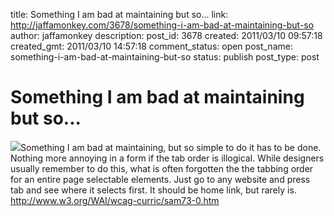 title: Something I am bad at maintaining but so...
link: http://jaffamonkey.com/3678/something-i-am-bad-at-maintaining-but-so
author: jaffamonkey
description: 
post_id: 3678
created: 2011/03/10 09:57:18
created_gmt: 2011/03/10 14:57:18
comment_status: open
post_name: something-i-am-bad-at-maintaining-but-so
status: publish
post_type: post

# Something I am bad at maintaining but so...

![](http://blog.jaffamonkey.com/files/2011/03/tindex1.gif)Something I am bad at maintaining, but so simple to do it has to be done. Nothing more annoying in a form if the tab order is illogical. While designers usually remember to do this, what is often forgotten the the tabbing order for an entire page selectable elements. Just go to any website and press tab and see where it selects first. It should be home link, but rarely is. http://www.w3.org/WAI/wcag-curric/sam73-0.htm